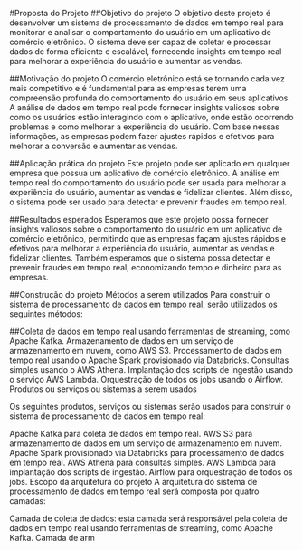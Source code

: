 
#Proposta do Projeto
##Objetivo do projeto
O objetivo deste projeto é desenvolver um sistema de processamento de dados em tempo real para monitorar e analisar o comportamento do usuário em um aplicativo de comércio eletrônico. O sistema deve ser capaz de coletar e processar dados de forma eficiente e escalável, fornecendo insights em tempo real para melhorar a experiência do usuário e aumentar as vendas.

##Motivação do projeto
O comércio eletrônico está se tornando cada vez mais competitivo e é fundamental para as empresas terem uma compreensão profunda do comportamento do usuário em seus aplicativos. A análise de dados em tempo real pode fornecer insights valiosos sobre como os usuários estão interagindo com o aplicativo, onde estão ocorrendo problemas e como melhorar a experiência do usuário. Com base nessas informações, as empresas podem fazer ajustes rápidos e efetivos para melhorar a conversão e aumentar as vendas.

##Aplicação prática do projeto
Este projeto pode ser aplicado em qualquer empresa que possua um aplicativo de comércio eletrônico. A análise em tempo real do comportamento do usuário pode ser usada para melhorar a experiência do usuário, aumentar as vendas e fidelizar clientes. Além disso, o sistema pode ser usado para detectar e prevenir fraudes em tempo real.

##Resultados esperados
Esperamos que este projeto possa fornecer insights valiosos sobre o comportamento do usuário em um aplicativo de comércio eletrônico, permitindo que as empresas façam ajustes rápidos e efetivos para melhorar a experiência do usuário, aumentar as vendas e fidelizar clientes. Também esperamos que o sistema possa detectar e prevenir fraudes em tempo real, economizando tempo e dinheiro para as empresas.

##Construção do projeto
Métodos a serem utilizados
Para construir o sistema de processamento de dados em tempo real, serão utilizados os seguintes métodos:

##Coleta de dados em tempo real usando ferramentas de streaming, como Apache Kafka.
Armazenamento de dados em um serviço de armazenamento em nuvem, como AWS S3.
Processamento de dados em tempo real usando o Apache Spark provisionado via Databricks.
Consultas simples usando o AWS Athena.
Implantação dos scripts de ingestão usando o serviço AWS Lambda.
Orquestração de todos os jobs usando o Airflow.
Produtos ou serviços ou sistemas a serem usados

Os seguintes produtos, serviços ou sistemas serão usados para construir o sistema de processamento de dados em tempo real:

Apache Kafka para coleta de dados em tempo real.
AWS S3 para armazenamento de dados em um serviço de armazenamento em nuvem.
Apache Spark provisionado via Databricks para processamento de dados em tempo real.
AWS Athena para consultas simples.
AWS Lambda para implantação dos scripts de ingestão.
Airflow para orquestração de todos os jobs.
Escopo da arquitetura do projeto
A arquitetura do sistema de processamento de dados em tempo real será composta por quatro camadas:

Camada de coleta de dados: esta camada será responsável pela coleta de dados em tempo real usando ferramentas de streaming, como Apache Kafka.
Camada de arm



